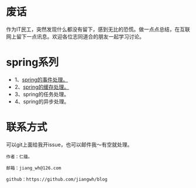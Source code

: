 # 废话
作为IT民工，突然发现什么都没有留下，感到无比的恐慌。做一点点总结，在互联网上留下一点讯息。欢迎各位志同道合的朋友一起学习讨论。

# spring系列
- 1、<a href="https://github.com/jiangwh/blog/blob/master/spring/Spring%E4%B8%AD%E7%9A%84%E4%BA%8B%E4%BB%B6%E5%A4%84%E7%90%86.md">spring的事件处理。</a>
- 2、<a href="https://github.com/jiangwh/blog/blob/master/spring/Spring%E4%B8%AD%E7%9A%84%E7%BC%93%E5%AD%98%E5%A4%84%E7%90%86.md">spring的缓存处理。</a>
- 3、spring的任务处理。
- 4、spring的异步处理。


# 联系方式



可以git上面给我开issue，也可以邮件我～有空就处理。

```
作者：仁蕴。

邮箱：jiang_wh@126.com 

github：https://github.com/jiangwh/blog
```
